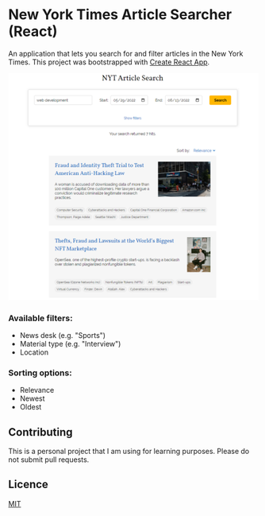 # New York Times Article Searcher (React)

An application that lets you search for and filter articles in the New York Times. This project was bootstrapped with [Create React App](https://github.com/facebook/create-react-app).

![Search form and results](/assets/images/nyt_search_react_screenshot.png)

### Available filters:

- News desk (e.g. "Sports")
- Material type (e.g. "Interview")
- Location

### Sorting options:

- Relevance
- Newest
- Oldest

## Contributing

This is a personal project that I am using for learning purposes. Please do not submit pull requests.

## Licence

[MIT](https://choosealicense.com/licenses/mit/)
